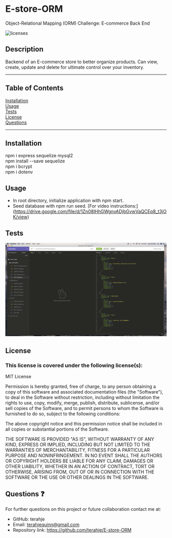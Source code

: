 # E-store-ORM
Object-Relational Mapping (ORM) Challenge: E-commerce Back End

![licenses](https://img.shields.io/badge/License-MIT_License-blue.svg)

## Description
Backend of an E-commerce store to better organize products.  Can view, create, update and delete for ultimate control over your inventory.

***
## Table of Contents
[Installation](#installation)<br>
[Usage](#usage)<br>
[Tests](#tests)<br>
[License](#license)<br>
[Questions](#questions)<br>
***
## Installation
npm i express sequelize mysql2<br>
npm install --save sequelize<br>
npm i bcrypt<br>
npm i dotenv<br>

## Usage
* In root directory, initialize application with npm start.
* Seed database with npm run seed.
[For video instructions:] (https://drive.google.com/file/d/1Zn08lHhGWgnvADjbGvwVaQCEp8_t3jOK/view)


## Tests
![](/assets/images/screenshot.jpg)

## License
### This license is covered under the following license(s):
MIT License

Permission is hereby granted, free of charge, to any person obtaining a copy
of this software and associated documentation files (the "Software"), to deal
in the Software without restriction, including without limitation the rights
to use, copy, modify, merge, publish, distribute, sublicense, and/or sell
copies of the Software, and to permit persons to whom the Software is
furnished to do so, subject to the following conditions:

The above copyright notice and this permission notice shall be included in all
copies or substantial portions of the Software.

THE SOFTWARE IS PROVIDED "AS IS", WITHOUT WARRANTY OF ANY KIND, EXPRESS OR
IMPLIED, INCLUDING BUT NOT LIMITED TO THE WARRANTIES OF MERCHANTABILITY,
FITNESS FOR A PARTICULAR PURPOSE AND NONINFRINGEMENT. IN NO EVENT SHALL THE
AUTHORS OR COPYRIGHT HOLDERS BE LIABLE FOR ANY CLAIM, DAMAGES OR OTHER
LIABILITY, WHETHER IN AN ACTION OF CONTRACT, TORT OR OTHERWISE, ARISING FROM,
OUT OF OR IN CONNECTION WITH THE SOFTWARE OR THE USE OR OTHER DEALINGS IN THE
SOFTWARE.

## Questions :question:
For further questions on this project or future collaboration contact me at:<br>
* GitHub: terahje
* Email: terahjequinn@gmail.com
* Repository link: https://github.com/terahje/E-store-ORM